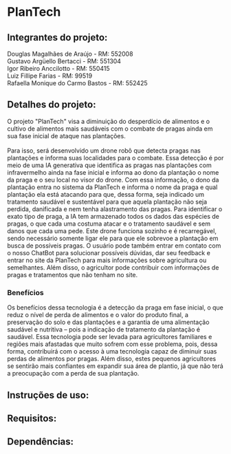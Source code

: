 # PlanTech

## Integrantes do projeto:
Douglas Magalhães de Araújo - RM: 552008
<br> Gustavo Argüello Bertacci - RM: 551304
<br> Igor Ribeiro Anccilotto - RM: 550415
<br> Luiz Fillipe Farias - RM: 99519
<br> Rafaella Monique do Carmo Bastos - RM: 552425

## Detalhes do projeto: 
O projeto "PlanTech" visa a diminuição do desperdício de alimentos e o cultivo de alimentos mais saudáveis com o combate de pragas ainda em sua fase inicial de ataque nas plantações.
<br><br>Para isso, será desenvolvido um drone robô que detecta pragas nas plantações e informa suas localidades para o combate. Essa detecção é por meio de uma IA generativa que identifica as pragas nas plantações com infravermelho ainda na fase inicial e informa ao dono da plantação o nome da praga e o seu local no visor do drone. Com essa informação, o dono da plantação entra no sistema da PlanTech e informa o nome da praga e qual plantação ela está atacando para que, dessa forma, seja indicado um tratamento saudável e sustentável para que aquela plantação não seja perdida, danificada e nem tenha alastramento das pragas. Para identificar o exato tipo de praga, a IA tem armazenado todos os dados das espécies de pragas, o que cada uma costuma atacar e o tratamento saudável e sem danos que cada uma pede. Este drone funciona sozinho e é recarregável, sendo necessário somente ligar ele para que ele sobrevoe a plantação em busca de possíveis pragas. O usuário pode também entrar em contato com o nosso ChatBot para solucionar possíveis dúvidas, dar seu feedback e entrar no site da PlanTech para mais informações sobre agricultura ou semelhantes. Além disso, o agricultor pode contribuir com informações de pragas e tratamentos que não tenham no site. 

### Benefícios
Os benefícios dessa tecnologia é a detecção da praga em fase inicial, o que reduz o nível de perda de alimentos e o valor do produto final, a preservação do solo e das plantações e a garantia de uma alimentação saudável e nutritiva – pois a indicação de tratamento da plantação é saudável. Essa tecnologia pode ser levada para agricultores familiares e regiões mais afastadas que muito sofrem com esse problema, pois, dessa forma, contribuirá com o acesso à uma tecnologia capaz de diminuir suas perdas de alimentos por pragas. Além disso, estes pequenos agricultores se sentirão mais confiantes em expandir sua área de plantio, já que não terá a preocupação com a perda de sua plantação.

## Instruções de uso:

## Requisitos:

## Dependências:

